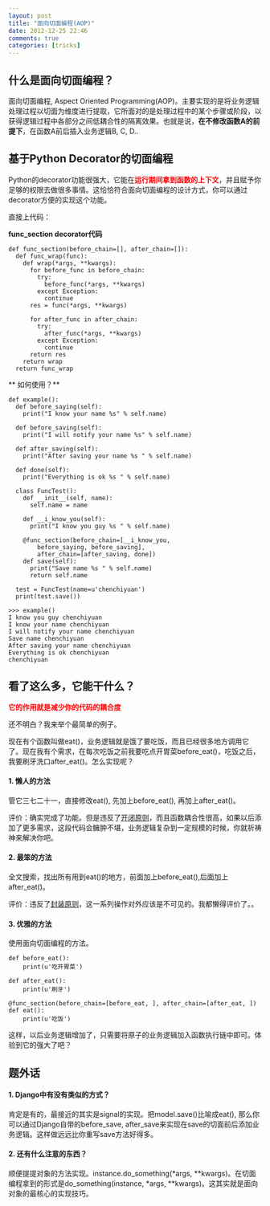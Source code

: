 ```yaml
---
layout: post
title: "面向切面编程(AOP)"
date: 2012-12-25 22:46
comments: true
categories: [tricks] 
---
```


## 什么是面向切面编程？
面向切面编程, Aspect Oriented Programming(AOP)。主要实现的是将业务逻辑处理过程以切面为维度进行提取，它所面对的是处理过程中的某个步骤或阶段，以获得逻辑过程中各部分之间低耦合性的隔离效果。也就是说，**在不修改函数A的前提下**，在函数A前后插入业务逻辑B, C, D..
<!--more-->


## 基于Python Decorator的切面编程
Python的decorator功能很强大，它能在<font color="red">**运行期间拿到函数的上下文**</font>，并且赋予你足够的权限去做很多事情。这恰恰符合面向切面编程的设计方式，你可以通过decorator方便的实现这个功能。


直接上代码：



**func_section decorator代码**
```
def func_section(before_chain=[], after_chain=[]):
  def func_wrap(func):
    def wrap(*args, **kwargs):
      for before_func in before_chain:
        try:
          before_func(*args, **kwargs)
        except Exception:
          continue
      res = func(*args, **kwargs)

      for after_func in after_chain:
        try:
          after_func(*args, **kwargs)
        except Exception:
          continue
      return res
    return wrap
  return func_wrap
```
** 如何使用？**
```
def example():
  def before_saying(self):
    print("I know your name %s" % self.name)

  def before_saving(self):
    print("I will notify your name %s" % self.name)

  def after_saving(self):
    print("After saving your name %s " % self.name)

  def done(self):
    print("Everything is ok %s " % self.name)

  class FuncTest():
    def __init__(self, name):
      self.name = name

    def __i_know_you(self):
      print("I know you guy %s " % self.name)

    @func_section(before_chain=[__i_know_you, 
        before_saying, before_saving], 
        after_chain=[after_saving, done])
    def save(self):
      print("Save name %s " % self.name)
      return self.name

  test = FuncTest(name=u'chenchiyuan')
  print(test.save())

>>> example()
I know you guy chenchiyuan 
I know your name chenchiyuan
I will notify your name chenchiyuan
Save name chenchiyuan 
After saving your name chenchiyuan 
Everything is ok chenchiyuan 
chenchiyuan
```

## 看了这么多，它能干什么？
<font color="red">**它的作用就是减少你的代码的耦合度**</font>


还不明白？我来举个最简单的例子。


现在有个函数叫做eat()，业务逻辑就是饿了要吃饭，而且已经很多地方调用它了。现在我有个需求，在每次吃饭之前我要吃点开胃菜before_eat()，吃饭之后，我要刷牙洗口after_eat()。怎么实现呢？


#### 1. 懒人的方法
管它三七二十一，直接修改eat(), 先加上before_eat(), 再加上after_eat()。


评价：确实完成了功能。但是违反了[开闭原则](http://baike.baidu.com/view/866233.htm)，而且函数耦合性很高，如果以后添加了更多需求，这段代码会臃肿不堪，业务逻辑复杂到一定规模的时候，你就祈祷神来解决你吧。


#### 2. 最笨的方法
全文搜索，找出所有用到eat()的地方，前面加上before_eat(),后面加上after_eat()。


评价：违反了[封装原则](http://baike.baidu.com/view/154910.htm#2)，这一系列操作对外应该是不可见的。我都懒得评价了。。


#### 3. 优雅的方法
使用面向切面编程的方法。
```
def before_eat():
    print(u'吃开胃菜')

def after_eat():
    print(u'刷牙')

@func_section(before_chain=[before_eat, ], after_chain=[after_eat, ])
def eat():
    print(u'吃饭')
```
这样，以后业务逻辑增加了，只需要将原子的业务逻辑加入函数执行链中即可。体验到它的强大了吧？



## 题外话
#### 1. Django中有没有类似的方式？
肯定是有的，最接近的其实是signal的实现。把model.save()比喻成eat(), 那么你可以通过Django自带的before_save, after_save来实现在save的切面前后添加业务逻辑。这样做远远比你重写save方法好得多。


#### 2. 还有什么注意的东西？
顺便提提对象的方法实现。instance.do_something(*args, **kwargs)。在切面编程拿到的形式是do_something(instance, *args, **kwargs)。这其实就是面向对象的最核心的实现技巧。




